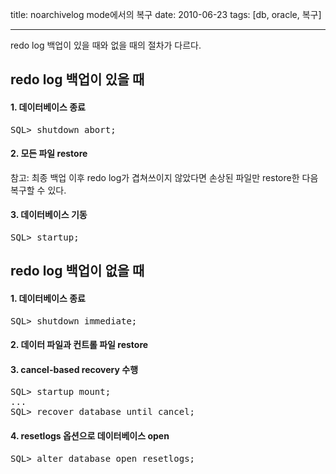 title: noarchivelog mode에서의 복구
date: 2010-06-23
tags: [db, oracle, 복구]

---
redo log 백업이 있을 때와 없을 때의 절차가 다르다.
<!--more-->

## redo log 백업이 있을 때
#### 1. 데이터베이스 종료
<pre class="console">
SQL> shutdown abort;
</pre>

#### 2. 모든 파일 restore
참고: 최종 백업 이후 redo log가 겹쳐쓰이지 않았다면 손상된 파일만 restore한 다음 복구할 수 있다.

#### 3. 데이터베이스 기동
<pre class="console">
SQL> startup;
</pre>

## redo log 백업이 없을 때
#### 1. 데이터베이스 종료
<pre class="console">
SQL> shutdown immediate;
</pre>

#### 2. 데이터 파일과 컨트롤 파일 restore

#### 3. cancel-based recovery 수행
<pre class="console">
SQL> startup mount;
...
SQL> recover database until cancel;
</pre>

#### 4. resetlogs 옵션으로 데이터베이스 open
<pre class="console">
SQL> alter database open resetlogs;
</pre>
